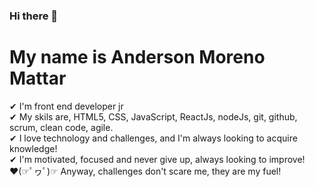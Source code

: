 ### Hi there 👋

# My name is Anderson Moreno Mattar

✔ I'm front end developer jr
<br>
✔ My skils are, HTML5, CSS, JavaScript, ReactJs, nodeJs, git, github, scrum, clean code, agile.
<br>
✔ I love technology and challenges, and I'm always looking to acquire knowledge!
<br>
✔ I'm motivated, focused and never give up, always looking to improve!
<br>
❤(☞ﾟヮﾟ)☞ Anyway, challenges don't scare me, they are my fuel!

